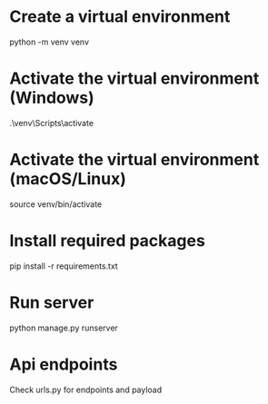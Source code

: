 # Create a virtual environment
python -m venv venv

# Activate the virtual environment (Windows)
.\venv\Scripts\activate

# Activate the virtual environment (macOS/Linux)
source venv/bin/activate

# Install required packages
pip install -r requirements.txt

# Run server
python manage.py runserver

# Api endpoints
Check urls.py for endpoints and payload
